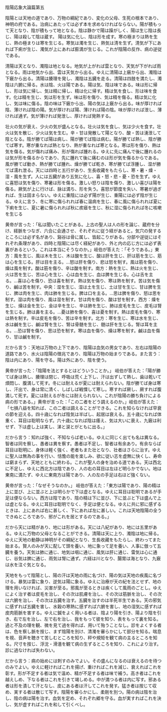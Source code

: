陰陽応象大論篇第五

陰陽とは天地の道であり、万物の綱紀であり、変化の父母、生死の根本であり、神明の府である。治病にあたっては必ず本を求めなければならない。陽が積もって天となり、陰が積もって地となる。陰は静かで陽は躁がしく、陽は生じ陰は長じ、陽は殺して陰は蔵す。
陽は気に化し、陰は形を成す。寒の極まりは熱を生じ、熱の極まりは寒を生じる。寒気は濁を生じ、熱気は清を生ず。清気が下にあれば下痢が生じ、濁気が上にあれば膨満が生じる。これが陰陽の反作、病の逆従である。

清陽は天となり、濁陰は地となる。地気が上がれば雲となり、天気が下がれば雨となる。雨は地気から出、雲は天気から出る。ゆえに清陽は上竅から出、濁陰は下竅から出る。清陽は腠理を発し、濁陰は五臓を走る。清陽は四肢を満たし、濁陰は六腑に帰る。水は陰、火は陽である。陽は気、陰は味である。味は形に帰し、形は気に帰し、気は精に帰し、精は化に帰す。精は気を食し、形は味を食す。化は精を生じ、気は形を生ず。味は形を傷り、気は精を傷る。精は気に化し、気は味に傷る。陰の味は下竅から出、陽の気は上竅から出る。味が厚ければ陰、薄ければ陰の陽。気が厚ければ陽、薄ければ陽の陰。味が厚ければ泄し、薄ければ通ず。気が薄ければ発泄し、厚ければ発熱する。

壮火の気が衰え、少火の気が盛んとなる。壮火は気を食し、気は少火を食す。壮火は気を散じ、少火は気を生む。辛・甘は発散して陽となり、酸・苦は湧泄して陰となる。陰が勝てば陽は病し、陽が勝てば陰は病む。陽が勝てば熱し、陰が勝てば寒す。寒が重なれば熱となり、熱が重なれば寒となる。寒は形を傷り、熱は気を傷る。気が傷れば痛み、形が傷れば腫れる。ゆえに先に痛んで後に腫れるのは気が形を傷るからであり、先に腫れて後に痛むのは形が気を傷るからである。風が勝てば動き、熱が勝てば腫れ、燥が勝てば乾き、寒が勝てば浮腫し、湿が勝てば濡れ泄る。天には四時と五行があり、生長收藏をもたらし、寒・暑・燥・湿・風を生ず。人には五臓があり五気に化し、喜・怒・悲・憂・恐を生ず。ゆえに喜怒は気を傷り、寒暑は形を傷る。激しい怒りは陰を傷り、激しい喜びは陽を傷る。厥気が上に行けば、脉は満ち、形を失う。喜怒が節度を失い、寒暑が過ぎれば、生は固まらない。ゆえに重陰には必ず陽が生じ、重陽には必ず陰が生じる。ゆえに言う、冬に寒に傷られれば春に温病を生じ、春に風に傷られれば夏に下痢を生じ、夏に暑に傷られれば秋に痎瘧を生じ、秋に湿に傷られれば冬に咳嗽を生じる

黄帝が言った：「私は聞いたことがある。上古の聖人は人の形を論じ、蔵府を分け、経脈をつなぎ、六合に会通させ、それぞれに従う経があると。気穴の発するところには必ず名があり、谿谷は骨に属し、皆起こりがある。分部や逆従にはそれぞれ条理があり、四時と陰陽には尽く経紀があり、外と内の応じ方には必ず表裏があるという。これは本当にそうなのか。」岐伯が答えた：「そうである。」東方：風を生じ、風は木を生じ、木は酸を生じ、酸は肝を生じ、肝は筋を生じ、筋は心を生じる。肝は目を主る。…怒は肝を傷り、悲は怒を制す。風は筋を傷り、燥は風を制す。酸は筋を傷り、辛は酸を制す。南方：熱を生じ、熱は火を生じ、火は苦を生じ、苦は心を生じ、心は血を生じ、血は脾を生じる。心は舌を主る。…喜は心を傷り、恐は喜を制す。熱は気を傷り、寒は熱を制す。苦は気を傷り、鹹は苦を制す。中央：湿を生じ、湿は土を生じ、土は甘を生じ、甘は脾を生じ、脾は肉を生じ、肉は肺を生じる。脾は口を主る。…思は脾を傷り、怒は思を制す。湿は肉を傷り、風は湿を制す。甘は肉を傷り、酸は甘を制す。西方：燥を生じ、燥は金を生じ、金は辛を生じ、辛は肺を生じ、肺は皮毛を生じ、皮毛は腎を生じる。肺は鼻を主る。…憂は肺を傷り、喜は憂を制す。熱は皮毛を傷り、寒は熱を制す。辛は皮毛を傷り、苦は辛を制す。北方：寒を生じ、寒は水を生じ、水は鹹を生じ、鹹は腎を生じ、腎は骨髄を生じ、髄は肝を生じる。腎は耳を主る。…恐は腎を傷り、思は恐を制す。寒は血を傷り、燥は寒を制す。鹹は血を傷り、甘は鹹を制す。

だから言う：天地は万物の上下であり、陰陽は血気の男女であり、左右は陰陽の道路であり、水火は陰陽の徴兆であり、陰陽は万物の始まりである。また言う：陰は内にあり、陽を守る。陽は外にあり、陰を使う。

黄帝が言った：「陰陽を法とするとはどういうことか。」
岐伯が答えた：「陽が勝てば身は熱し、腠理は閉じ、呼吸は荒く上下し、汗は出ずして熱し、歯は乾いて煩悶し、腹満して死す。冬には耐えるが夏には耐えられない。陰が勝てば身は寒し、汗出で、身は常に清く、しばしば戦慄して寒し。寒すれば厥し、厥すれば腹満して死す。夏には耐えるが冬には耐えられない。これが陰陽の勝ち負けによる病の形である。」黄帝が言った：「この二者をどう調えるのか。」岐伯が答えた：「七損八益を知れば、この二者は調えることができる。これを知らなければ早衰の節を迎える。四十歳になれば陰気は半ばし、起居は衰える。五十歳になれば体重く、耳目は聡明ならず。六十歳になれば陰は痿え、気は大いに衰え、九竅は利せず、下は虚し上は実し、涕と涙とがともに出る。」

だから言う：知れば強く、不知ならば老いる。ゆえに同じく出ても名は異なる。智者は同を察し、愚者は異を察す。愚者は不足し、智者は有余あり。有余ならば耳目は聡明に、身体は軽く強く、老者もまた壮となり、壮者はさらに治す。ゆえに聖人は無為の事を行い、恬憺の能を楽しみ、欲に従い志を虚無に快くし、寿命は窮まらず、天地とともに終わる。これが聖人の身を治める道である。天は西北に不足し、ゆえに西北方は陰であり、人の右の耳目は左ほど明らかでない。地は東南に満たず、ゆえに東南方は陽であり、人の左の手足は右ほど強くない。

黄帝が言った：「なぜそうなのか。」
岐伯が答えた：「東方は陽であり、陽の精は上に並び、上に並ぶと上は明らかで下は虚となる。ゆえに耳目は聡明であるが手足は便ならない。西方は陰であり、陰の精は下に並び、下に並ぶと下は盛んで上は虚となる。ゆえに耳目は聡明でなく、手足は便となる。ゆえに共に邪に感ずるときは、上にあれば右に甚しく、下にあれば左に甚しい。これは天地陰陽の全うできぬところであり、邪がこれを居とするのである。」

だから天には精があり、地には形がある。天には八紀があり、地には五里がある。ゆえに万物の父母となることができる。清陽は天に上り、濁陰は地に帰る。ゆえに天地の動静は神明がその綱紀となり、生長收藏をもたらし、終わってまた始まる。賢人のみが天に配して頭を養い、地に象って足を養い、人事に倣って五臓を養う。天気は肺に通じ、地気は咽に通じ、風気は肝に通じ、雷気は心に通じ、谷気は脾に通じ、雨気は腎に通ず。六経は川となり、腸胃は海となり、九竅は水を注ぐ気となる。

天地をもって陰陽とし、陽の汗は天地の雨に名づけ、陽の気は天地の疾風に名づける。暴気は雷に象り、逆気は陽に象る。ゆえに治療が天の紀を法とせず、地の理を用いなければ、災害が至る。邪風が至るときは疾くして風雨のごとし。ゆえによく治す者は皮毛を治し、その次は肌膚を治し、その次は筋脈を治し、その次は六腑を治し、その次は五臓を治す。五臓を治すのは半死半生である。天の邪気に感ずれば五臓を害し、水穀の寒熱に感ずれば六腑を害し、地の湿気に感ずれば皮肉筋脈を害する。ゆえに鍼をよく用いる者は、陰より陽を引き、陽より陰を引き、右で左を治し、左で右を治し、我をもって彼を知り、表をもって裏を知る。過と不及の理を観、微を見て過を得れば、用いて殆うことなし。診をよくする者は、色を察し脈を按じ、まず陰陽を別け、清濁を審らかにして部分を知る。喘息を視、音声を聴きて苦しむところを知り、秤や規矩を観て病の主るところを知る。尺寸を按じ、浮沈・滑濇を観て病の生ずるところを知り、これにより治す。診に過なければ失わない。

だから言う：病の始めには刺すのみでよい。その盛んになるのは衰えるのを待つのみでよい。ゆえに軽ければこれを揚げ、重ければこれを減じ、衰えればこれを彰す。形が不足する者は気で温め、精が不足する者は味で補う。高き者はこれを越えしめ、下なる者はこれを引きて竭しめる。中が満つる者は内に写す。邪ある者は形を漬して汗となし、皮にある者は汗してこれを発す。猛き者は按じて収め、実する者は散じて写す。陰陽を審らかにし、柔剛を別つ。陽の病は陰を治し、陰の病は陽を治す。血気を定め、それぞれ郷を守る。血が実すればこれを決し、気が虚すればこれを和して引くべし。

